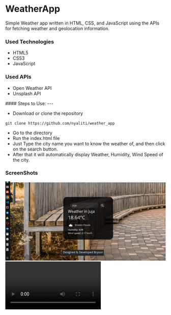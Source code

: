 <h1>WeatherApp</h1>

<p>Simple Weather app written in HTML, CSS, and JavaScript using the APIs for fetching weather and geolocation information.</p>

<h3>Used Technologies</h3>
<ul>
  <li>HTML5</li>
  <li>CSS3</li>
  <li>JavaScript</li>
</ul>

<h3>Used APIs</h4>
<ul>
  <li>Open Weather API</li>
 <li>Unsplash API</li>
</ul>
#### Steps to Use:
---

- Download or clone the repository
```
git clone https://github.com/nyaliti/weather_app
```
- Go to the directory
- Run the index.html file
- Just Type the city name you want to know the weather of, and then click on the search button.
- After that it will automatically display Weather, Humidity, Wind Speed of the city.


<h3> ScreenShots </h3>  
<img src = "my_weatherapp.png" alt="Sample Image">
<br>
<video controls autoplay>
  <source src="sample.mp4" type="video/mp4">
</video>
